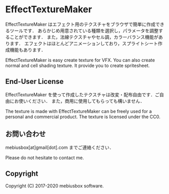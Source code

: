 # EffectTextureMaker

EffectTextureMaker はエフェクト用のテクスチャをブラウザで簡単に作成できるツールです．
あらかじめ用意されている種類を選択し，パラメータを調整することができます．
また，法線テクスチャやセル調，カラーバランス機能があります．
エフェクトはほとんどアニメーションしており，スプライトシート作成機能もあります．

EffectTextureMaker is easy create texture for VFX. You can also create normal and cell shading texture. It provide you to create spritesheet.

## End-User License

EffectTextureMaker を使って作成したテクスチャは改変・配布自由です．ご自由にお使いください．
また，商用に使用してもらっても構いません．

The texture is made with EffectTextureMaker can be freely used for a personal and commercial product. The texture is licensed under the CC0.

## お問い合わせ

mebiusbox[at]gmail[dot].com までご連絡ください．

Please do not hesitate to contact me.

## Copyright

Copyright (C) 2017-2020 mebiusbox software.

